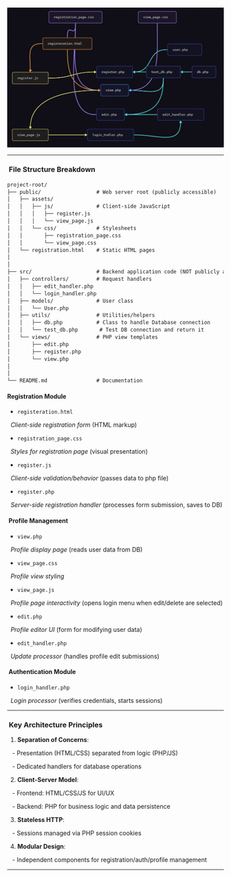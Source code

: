 ![](Documentation/PastedIMG.png)

  

---

  

###  File Structure Breakdown

```markdown
project-root/
├── public/                  # Web server root (publicly accessible)
│   ├── assets/
│   │   ├── js/              # Client-side JavaScript
│   │   │   ├── register.js
│   │   │   └── view_page.js
│   │   └── css/             # Stylesheets
│   │       ├── registration_page.css
│   │       └── view_page.css
│   └── registration.html    # Static HTML pages
│   
│
├── src/                     # Backend application code (NOT publicly accessible)
│   ├── controllers/         # Request handlers
│   │   ├── edit_handler.php
│   │   └── login_handler.php
│   ├── models/              # User class
│   │   └── User.php
│   ├── utils/               # Utilities/helpers
│   │   ├── db.php           # Class to handle Database connection
│   │   └── test_db.php       # Test DB connection and return it  
│   └── views/               # PHP view templates
│       ├── edit.php
│       ├── register.php
│       └── view.php
│
│
└── README.md                # Documentation
```

#### **Registration Module**

- `registeration.html`  

  *Client-side registration form* (HTML markup)

- `registration_page.css`  

  *Styles for registration page* (visual presentation)

- `register.js`  

  *Client-side validation/behavior* (passes data to php file)

- `register.php`  

  *Server-side registration handler* (processes form submission, saves to DB)

####  **Profile Management**

- `view.php`  

  *Profile display page* (reads user data from DB)

- `view_page.css`  

  *Profile view styling*

- `view_page.js`  

  *Profile page interactivity* (opens login menu when edit/delete are selected)

- `edit.php`  

  *Profile editor UI* (form for modifying user data)

- `edit_handler.php`  

  *Update processor* (handles profile edit submissions)

####  **Authentication Module**

- `login_handler.php`  

  *Login processor* (verifies credentials, starts sessions)

  

---

  

###  Key Architecture Principles

1. **Separation of Concerns**:

   - Presentation (HTML/CSS) separated from logic (PHP/JS)

   - Dedicated handlers for database operations

2. **Client-Server Model**:

   - Frontend: HTML/CSS/JS for UI/UX

   - Backend: PHP for business logic and data persistence

3. **Stateless HTTP**:

   - Sessions managed via PHP session cookies

4. **Modular Design**:

   - Independent components for registration/auth/profile management

  

---
